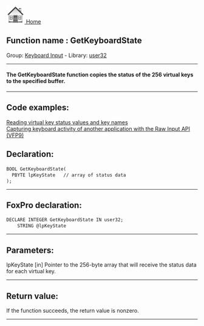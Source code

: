 [<img src="../../images/home.png"> Home ](https://github.com/VFPX/Win32API)  

## Function name : GetKeyboardState
Group: [Keyboard Input](../../functions_group.md#Keyboard_Input)  -  Library: [user32](../../Libraries.md#user32)  
***  


#### The GetKeyboardState function copies the status of the 256 virtual keys to the specified buffer.
***  


## Code examples:
[Reading virtual key status values and key names](../../samples/sample_305.md)  
[Capturing keyboard activity of another application with the Raw Input API (VFP9)](../../samples/sample_572.md)  

## Declaration:
```foxpro  
BOOL GetKeyboardState(
  PBYTE lpKeyState   // array of status data
);  
```  
***  


## FoxPro declaration:
```foxpro  
DECLARE INTEGER GetKeyboardState IN user32;
	STRING @lpKeyState  
```  
***  


## Parameters:
lpKeyState 
[in] Pointer to the 256-byte array that will receive the status data for each virtual key.   
***  


## Return value:
If the function succeeds, the return value is nonzero.  
***  


